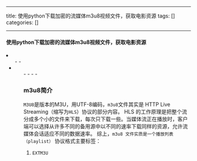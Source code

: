 
--- 
title:  使用python下载加密的流媒体m3u8视频文件，获取电影资源 
tags: []
categories: [] 

---
#### 使用python下载加密的流媒体m3u8视频文件，获取电影资源

 <li> 
  <ul>
   - 
   - 
   <li> 
    <ul>
     - 
     - 
     - 
     - 
    
### m3u8简介

`M3U8`是版本的M3U，用UTF-8编码，`m3u8`文件其实是 HTTP Live Streaming（缩写为`HLS`）协议的部分内容。 HLS 的工作原理是把整个流分成多个小的文件来下载，每次只下载一些。当媒体流正在播放时，客户端可以选择从许多不同的备用源中以不同的速率下载同样的资源，允许流媒体会话适应不同的数据速率。 综上，`m3u8 文件实质是一个播放列表（playlist）` 协议格式主要标签：

 1. `EXTM3U`
